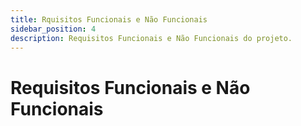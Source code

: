 ```yaml
---
title: Rquisitos Funcionais e Não Funcionais
sidebar_position: 4
description: Requisitos Funcionais e Não Funcionais do projeto.
---
```


# Requisitos Funcionais e Não Funcionais